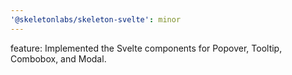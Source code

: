```yaml
---
'@skeletonlabs/skeleton-svelte': minor
---
```


feature: Implemented the Svelte components for Popover, Tooltip, Combobox, and Modal.
